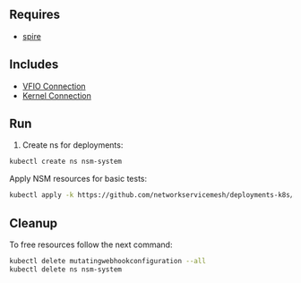 ## Requires

- [spire](../spire)

## Includes

- [VFIO Connection](../use-cases/Vfio2Noop)
- [Kernel Connection](../use-cases/SriovKernel2Noop)

## Run

1. Create ns for deployments:
```bash
kubectl create ns nsm-system
```

Apply NSM resources for basic tests:
```bash
kubectl apply -k https://github.com/networkservicemesh/deployments-k8s/examples/sriov?ref=5b18ec712ee66c389cea0860ba78b644b68a8574
```

## Cleanup

To free resources follow the next command:
```bash
kubectl delete mutatingwebhookconfiguration --all
kubectl delete ns nsm-system
```
